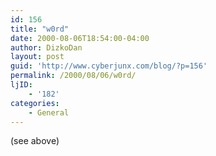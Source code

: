 ```yaml
---
id: 156
title: "w0rd"
date: 2000-08-06T18:54:00-04:00
author: DizkoDan
layout: post
guid: 'http://www.cyberjunx.com/blog/?p=156'
permalink: /2000/08/06/w0rd/
ljID:
    - '182'
categories:
    - General
---
```


(see above)